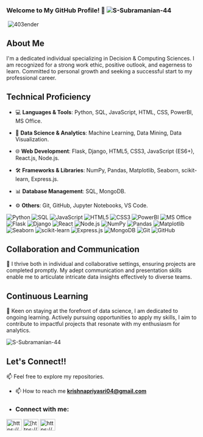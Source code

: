 ### Welcome to My GitHub Profile! 👋 <img src="https://komarev.com/ghpvc/?username=krishnapriyasri2004&label=Profile%20views&color=0e75b6&style=flat" alt="S-Subramanian-44" /> </p>
<p>&nbsp;<img align="center" src="https://github-readme-stats.vercel.app/api?username=krishnapriyasri2004&show_icons=true&locale=en" alt="403ender" /></p>

## About Me

I'm a dedicated individual specializing in Decision & Computing Sciences. I am recognized for a strong work ethic, positive outlook, and eagerness to learn. Committed to personal growth and seeking a successful start to my professional career.

## Technical Proficiency

- 💻 **Languages & Tools**: Python, SQL, JavaScript, HTML, CSS, PowerBI, MS Office.
  
- 🧠 **Data Science & Analytics**: Machine Learning, Data Mining, Data Visualization.

- 🌐 **Web Development**: Flask, Django, HTML5, CSS3, JavaScript (ES6+), React.js, Node.js.

- 🛠️ **Frameworks & Libraries**: NumPy, Pandas, Matplotlib, Seaborn, scikit-learn, Express.js.

- 📊 **Database Management**: SQL, MongoDB.

- ⚙️ **Others**: Git, GitHub, Jupyter Notebooks, VS Code.



![Python](https://img.shields.io/badge/-Python-3776AB?style=for-the-badge&logo=python&logoColor=white)
![SQL](https://img.shields.io/badge/-SQL-4479A1?style=for-the-badge&logo=postgresql&logoColor=white)
![JavaScript](https://img.shields.io/badge/-JavaScript-F7DF1E?style=for-the-badge&logo=javascript&logoColor=black)
![HTML5](https://img.shields.io/badge/-HTML5-E34F26?style=for-the-badge&logo=html5&logoColor=white)
![CSS3](https://img.shields.io/badge/-CSS3-1572B6?style=for-the-badge&logo=css3&logoColor=white)
![PowerBI](https://img.shields.io/badge/-PowerBI-F2C811?style=for-the-badge&logo=powerbi&logoColor=black)
![MS Office](https://img.shields.io/badge/-MS%20Office-D83B01?style=for-the-badge&logo=microsoft-office&logoColor=white)
![Flask](https://img.shields.io/badge/-Flask-000000?style=for-the-badge&logo=flask&logoColor=white)
![Django](https://img.shields.io/badge/-Django-092E20?style=for-the-badge&logo=django&logoColor=white)
![React](https://img.shields.io/badge/-React-61DAFB?style=for-the-badge&logo=react&logoColor=black)
![Node.js](https://img.shields.io/badge/-Node.js-339933?style=for-the-badge&logo=node.js&logoColor=white)
![NumPy](https://img.shields.io/badge/-NumPy-013243?style=for-the-badge&logo=numpy&logoColor=white)
![Pandas](https://img.shields.io/badge/-Pandas-150458?style=for-the-badge&logo=pandas&logoColor=white)
![Matplotlib](https://img.shields.io/badge/-Matplotlib-3776AB?style=for-the-badge&logo=matplotlib&logoColor=white)
![Seaborn](https://img.shields.io/badge/-Seaborn-3776AB?style=for-the-badge&logo=seaborn&logoColor=white)
![scikit-learn](https://img.shields.io/badge/-scikit%20learn-F7931E?style=for-the-badge&logo=scikit-learn&logoColor=white)
![Express.js](https://img.shields.io/badge/-Express.js-000000?style=for-the-badge&logo=express&logoColor=white)
![MongoDB](https://img.shields.io/badge/-MongoDB-47A248?style=for-the-badge&logo=mongodb&logoColor=white)
![Git](https://img.shields.io/badge/-Git-F05032?style=for-the-badge&logo=git&logoColor=white)
![GitHub](https://img.shields.io/badge/-GitHub-181717?style=for-the-badge&logo=github&logoColor=white)

## Collaboration and Communication
🤝 I thrive both in individual and collaborative settings, ensuring projects are completed promptly. My adept communication and presentation skills enable me to articulate intricate data insights effectively to diverse teams.

## Continuous Learning
🌟 Keen on staying at the forefront of data science, I am dedicated to ongoing learning. Actively pursuing opportunities to apply my skills, I aim to contribute to impactful projects that resonate with my enthusiasm for analytics.

<p><img  src="https://github-readme-stats.vercel.app/api/top-langs?username=krishnapriyasri2004&show_icons=true&locale=en&layout=compact" alt="S-Subramanian-44" /></p>


## Let's Connect!!
📫 Feel free to explore my repositories.
- 📫 How to reach me **krishnapriyasri04@gmail.com**
- <h3 align="left">Connect with me:</h3>
<p align="left">
<a href="https://www.linkedin.com/in/krishnapriyas2004/" target="blank"><img align="center" src="https://raw.githubusercontent.com/rahuldkjain/github-profile-readme-generator/master/src/images/icons/Social/linked-in-alt.svg" alt="https://www.linkedin.com/in/subramanian-s-ab94302a1/" height="30" width="40" /></a>
<a href="https://www.kaggle.com/subbusmanis" target="blank"><img align="center" src="https://raw.githubusercontent.com/rahuldkjain/github-profile-readme-generator/master/src/images/icons/Social/kaggle.svg" alt="[https://www.kaggle.com/harish1106](https://www.kaggle.com/subbusmanis)" height="30" width="40" /></a>
<a href="https://www.hackerrank.com/profile/subramanian16011" target="blank"><img align="center" src="https://raw.githubusercontent.com/rahuldkjain/github-profile-readme-generator/master/src/images/icons/Social/hackerrank.svg" alt="https://www.hackerrank.com/profile/subramanian16011" height="30" width="40" /></a>

</p>
